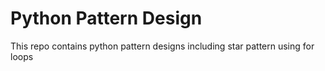 # Python Pattern Design
This repo contains python pattern designs including star pattern using for loops 
